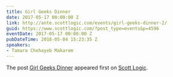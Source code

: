 ```yaml
---
title: Girl Geeks Dinner
date: 2017-05-17 00:00:00 Z
link: http://ante.scottlogic.com/events/girl-geeks-dinner-2/
guid: https://www.scottlogic.com/?post_type=events&p=4596
eventDate: 2017-05-17 00:00:00 Z
pubDateTime: 2018-05-04 15:23:35 Z
speakers:
- Tamara Chehayeb Makarem
---
```


<p>The post <a rel="nofollow" href="http://ante.scottlogic.com/events/girl-geeks-dinner-2/">Girl Geeks Dinner</a> appeared first on <a rel="nofollow" href="http://ante.scottlogic.com">Scott Logic</a>.</p>